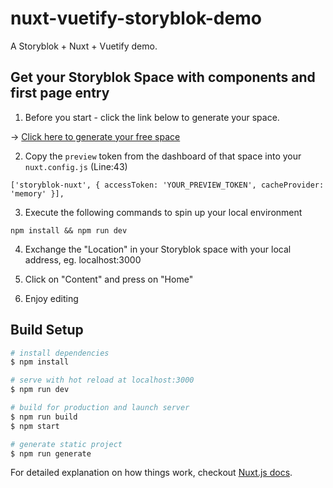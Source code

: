 # nuxt-vuetify-storyblok-demo

A Storyblok + Nuxt + Vuetify demo.

## Get your Storyblok Space with components and first page entry

1. Before you start - click the link below to generate your space.

-> [Click here to generate your free space](https://app.storyblok.com/#!/build/60004)

2. Copy the `preview` token from the dashboard of that space into your `nuxt.config.js` (Line:43)

```
['storyblok-nuxt', { accessToken: 'YOUR_PREVIEW_TOKEN', cacheProvider: 'memory' }],
```

3. Execute the following commands to spin up your local environment

```
npm install && npm run dev
```

4. Exchange the "Location" in your Storyblok space with your local address, eg. localhost:3000
   
5. Click on "Content" and press on "Home"

6. Enjoy editing

## Build Setup

``` bash
# install dependencies
$ npm install

# serve with hot reload at localhost:3000
$ npm run dev

# build for production and launch server
$ npm run build
$ npm start

# generate static project
$ npm run generate
```

For detailed explanation on how things work, checkout [Nuxt.js docs](https://nuxtjs.org).
